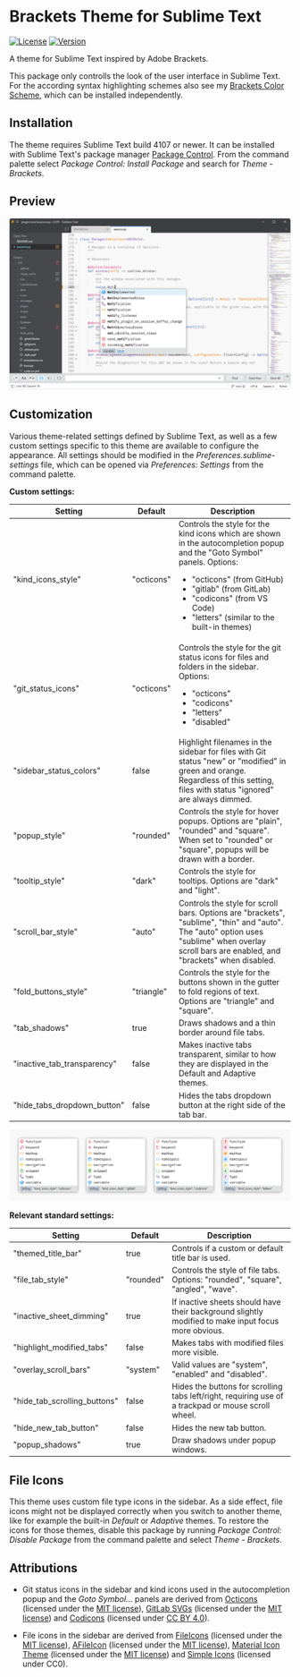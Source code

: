 # Brackets Theme for Sublime Text

[![License](https://img.shields.io/github/license/jwortmann/brackets-theme)](https://github.com/jwortmann/brackets-theme/blob/master/LICENSE)
[![Version](https://img.shields.io/github/v/release/jwortmann/brackets-theme?label=version)](https://github.com/jwortmann/brackets-theme/releases)

A theme for Sublime Text inspired by Adobe Brackets.

This package only controlls the look of the user interface in Sublime Text.
For the according syntax highlighting schemes also see my [Brackets Color Scheme](https://github.com/jwortmann/brackets-color-scheme), which can be installed independently.

## Installation

The theme requires Sublime Text build 4107 or newer.
It can be installed with Sublime Text's package manager [Package Control](https://packagecontrol.io/installation).
From the command palette select *Package Control: Install Package* and search for *Theme - Brackets*.

## Preview

<picture>
    <source media="(prefers-color-scheme: dark)" srcset="https://raw.githubusercontent.com/jwortmann/brackets-theme/master/img/preview_dark.png">
    <source media="(prefers-color-scheme: light)" srcset="https://raw.githubusercontent.com/jwortmann/brackets-theme/master/img/preview_light.png">
    <img alt="Preview image of the theme" src="https://raw.githubusercontent.com/jwortmann/brackets-theme/master/img/preview_light.png">
</picture>

## Customization

Various theme-related settings defined by Sublime Text, as well as a few custom settings specific to this theme are available to configure the appearance.
All settings should be modified in the *Preferences.sublime-settings* file, which can be opened via *Preferences: Settings* from the command palette.

__Custom settings:__

| Setting | Default | Description |
| ------- | ------- | ----------- |
| "kind_icons_style" | "octicons" | Controls the style for the kind icons which are shown in the autocompletion popup and the "Goto Symbol" panels. Options:<ul><li>"octicons" (from GitHub)</li><li>"gitlab" (from GitLab)</li><li>"codicons" (from VS Code)</li><li>"letters" (similar to the built-in themes)</li></ul> |
| "git_status_icons" | "octicons" | Controls the style for the git status icons for files and folders in the sidebar. Options:<ul><li>"octicons"</li><li>"codicons"</li><li>"letters"</li><li>"disabled"</li> |
| "sidebar_status_colors" | false | Highlight filenames in the sidebar for files with Git status "new" or "modified" in green and orange. Regardless of this setting, files with status "ignored" are always dimmed. |
| "popup_style" | "rounded" | Controls the style for hover popups. Options are "plain", "rounded" and "square". When set to "rounded" or "square", popups will be drawn with a border. |
| "tooltip_style" | "dark" | Controls the style for tooltips. Options are "dark" and "light". |
| "scroll_bar_style" | "auto" | Controls the style for scroll bars. Options are "brackets", "sublime", "thin" and "auto". The "auto" option uses "sublime" when overlay scroll bars are enabled, and "brackets" when disabled. |
| "fold_buttons_style" | "triangle" | Controls the style for the buttons shown in the gutter to fold regions of text. Options are "triangle" and "square". |
| "tab_shadows" | true | Draws shadows and a thin border around file tabs. |
| "inactive_tab_transparency" | false | Makes inactive tabs transparent, similar to how they are displayed in the Default and Adaptive themes. |
| "hide_tabs_dropdown_button" | false | Hides the tabs dropdown button at the right side of the tab bar. |

<picture>
    <source media="(prefers-color-scheme: dark)" srcset="https://raw.githubusercontent.com/jwortmann/brackets-theme/master/img/kind_icons_dark.png">
    <source media="(prefers-color-scheme: light)" srcset="https://raw.githubusercontent.com/jwortmann/brackets-theme/master/img/kind_icons_light.png">
    <img alt="Preview image of the different kind icons styles" src="https://raw.githubusercontent.com/jwortmann/brackets-theme/master/img/kind_icons_light.png">
</picture>

__Relevant standard settings:__

| Setting | Default | Description |
| ------- | ------- | ----------- |
| "themed_title_bar" | true | Controls if a custom or default title bar is used. |
| "file_tab_style" | "rounded" | Controls the style of file tabs. Options: "rounded", "square", "angled", "wave". |
| "inactive_sheet_dimming" | true | If inactive sheets should have their background slightly modified to make input focus more obvious. |
| "highlight_modified_tabs" | false | Makes tabs with modified files more visible. |
| "overlay_scroll_bars" | "system" | Valid values are "system", "enabled" and "disabled". |
| "hide_tab_scrolling_buttons" | false | Hides the buttons for scrolling tabs left/right, requiring use of a trackpad or mouse scroll wheel. |
| "hide_new_tab_button" | false | Hides the new tab button. |
| "popup_shadows" | true | Draw shadows under popup windows. |

## File Icons

This theme uses custom file type icons in the sidebar.
As a side effect, file icons might not be displayed correctly when you switch to another theme, like for example the built-in *Default* or *Adaptive* themes.
To restore the icons for those themes, disable this package by running *Package Control: Disable Package* from the command palette and select *Theme - Brackets*.

## Attributions

* Git status icons in the sidebar and kind icons used in the autocompletion popup and the *Goto Symbol…* panels are derived from [Octicons](https://github.com/primer/octicons) (licensed under the [MIT license](https://github.com/jwortmann/brackets-theme/blob/master/licenses/Octicons/LICENSE)), [GitLab SVGs](https://gitlab.com/gitlab-org/gitlab-svgs) (licensed under the [MIT license](https://github.com/jwortmann/brackets-theme/blob/master/licenses/GitLabSVGs/LICENSE)) and [Codicons](https://github.com/microsoft/vscode-codicons) (licensed under [CC BY 4.0](https://github.com/jwortmann/brackets-theme/blob/master/licenses/Codicons/LICENSE)).

* File icons in the sidebar are derived from [FileIcons](https://github.com/braver/FileIcons) (licensed under the [MIT license](https://github.com/jwortmann/brackets-theme/blob/master/licenses/FileIcons/LICENSE)), [AFileIcon](https://github.com/SublimeText/AFileIcon) (licensed under the [MIT license](https://github.com/jwortmann/brackets-theme/blob/master/licenses/AFileIcon/LICENSE.md)), [Material Icon Theme](https://github.com/PKief/vscode-material-icon-theme) (licensed under the [MIT license](https://github.com/jwortmann/brackets-theme/blob/master/licenses/MaterialIconTheme/LICENSE.md)) and [Simple Icons](https://github.com/simple-icons/simple-icons) (licensed under CC0).
